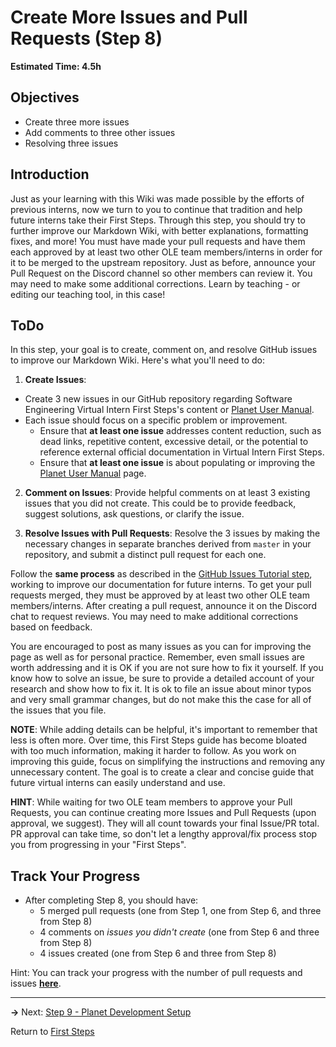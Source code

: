 # Create More Issues and Pull Requests (Step 8)
**Estimated Time: 4.5h** 

## Objectives

- Create three more issues
- Add comments to three other issues
- Resolving three issues

## Introduction

Just as your learning with this Wiki was made possible by the efforts of previous interns, now we turn to you to continue that tradition and help future interns take their First Steps. Through this step, you should try to further improve our Markdown Wiki, with better explanations, formatting fixes, and more! You must have made your pull requests and have them each approved by at least two other OLE team members/interns in order for it to be merged to the upstream repository. Just as before, announce your Pull Request on the Discord channel so other members can review it. You may need to make some additional corrections. Learn by teaching - or editing our teaching tool, in this case!

## ToDo

In this step, your goal is to create, comment on, and resolve GitHub issues to improve our Markdown Wiki. Here's what you'll need to do:

1. **Create Issues**:
  - Create 3 new issues in our GitHub repository regarding Software Engineering Virtual Intern First Steps's content or [Planet User Manual](#!pages/manual/planet/overview.md).
  - Each issue should focus on a specific problem or improvement.
    - Ensure that **at least one issue** addresses content reduction, such as dead links, repetitive content, excessive detail, or the potential to reference external official documentation in Virtual Intern First Steps.
    - Ensure that **at least one issue** is about populating or improving the [Planet User Manual](#!pages/manual/planet/overview.md) page.
2. **Comment on Issues**: Provide helpful comments on at least 3 existing issues that you did not create. This could be to provide feedback, suggest solutions, ask questions, or clarify the issue.

3. **Resolve Issues with Pull Requests**: Resolve the 3 issues by making the necessary changes in separate branches derived from `master` in your repository, and submit a distinct pull request for each one.

Follow the **same process** as described in the [GitHub Issues Tutorial step](vi-github-issues.md), working to improve our documentation for future interns. To get your pull requests merged, they must be approved by at least two other OLE team members/interns. After creating a pull request, announce it on the Discord chat to request reviews. You may need to make additional corrections based on feedback.

You are encouraged to post as many issues as you can for improving the page as well as for personal practice. Remember, even small issues are worth addressing and it is OK if you are not sure how to fix it yourself. If you know how to solve an issue, be sure to provide a detailed account of your research and show how to fix it. It is ok to file an issue about minor typos and very small grammar changes, but do not make this the case for all of the issues that you file.

**NOTE**: While adding details can be helpful, it's important to remember that less is often more. Over time, this First Steps guide has become bloated with too much information, making it harder to follow. As you work on improving this guide, focus on simplifying the instructions and removing any unnecessary content. The goal is to create a clear and concise guide that future virtual interns can easily understand and use.

**HINT**: While waiting for two OLE team members to approve your Pull Requests, you can continue creating more Issues and Pull Requests (upon approval, we suggest). They will all count towards your final Issue/PR total. PR approval can take time, so don't let a lengthy approval/fix process stop you from progressing in your "First Steps".

## Track Your Progress

- After completing Step 8, you should have:
  - 5 merged pull requests (one from Step 1, one from Step 6, and three from Step 8)
  - 4 comments on *issues you didn't create* (one from Step 6 and three from Step 8)
  - 4 issues created (one from Step 6 and three from Step 8)

Hint: You can track your progress with the number of pull requests and issues [**here**](../track-first-steps-progress.md).

---

**→** Next: [Step 9 - Planet Development Setup](vi-docker-development-tutorial.md)

Return to [First Steps](vi-first-steps.md#Step_8_-_Create_Issues_and_Pull_Requests)
